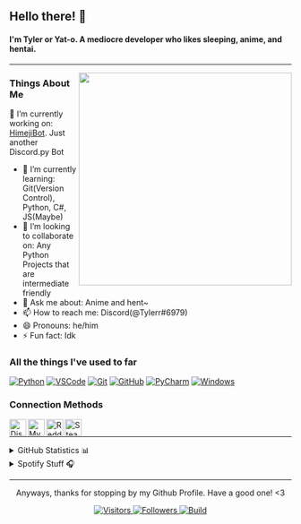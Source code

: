 ## Hello there! 👋

#### I'm Tyler or Yat-o. A mediocre developer who likes sleeping, anime, and hentai.

---

<img src="http://24.media.tumblr.com/368f0e7950c3534404a67281dcb7f1e8/tumblr_mr2q5iJZ7c1serwm7o1_500.gif" align="right" width="380px">

### Things About Me
🔭 I’m currently working on: [HimejiBot](https://github.com/Yat-o/HimejiBot). Just another Discord.py Bot
- 🌱 I’m currently learning: Git(Version Control), Python, C#, JS(Maybe)
- 👯 I’m looking to collaborate on: Any Python Projects that are intermediate friendly
- 💬 Ask me about: Anime and hent~
- 📫 How to reach me: Discord(@Tylerr#6979)
- 😄 Pronouns: he/him
- ⚡ Fun fact: Idk

### All the things I've used to far

[![Python](https://img.shields.io/static/v1?style=for-the-badge&logo=Python&logoColor=FFFFFF&message=Python&color=3776AB&label=)](https://www.python.org/)
[![VSCode](https://img.shields.io/static/v1?style=for-the-badge&logo=Visual+Studio+Code&logoColor=FFFFFF&message=VS&nbsp;Code&color=007ACC&label=)](https://code.visualstudio.com/)
[![Git](https://img.shields.io/static/v1?style=for-the-badge&logo=Git&message=Git&logoColor=FFFFFF&color=F05032&label=)](https://git-scm.com/)
[![GitHub](https://img.shields.io/static/v1?style=for-the-badge&logo=GitHub&message=GitHub&logoColor=FFFFFF&color=181717&label=)](https://github.com/)
[![PyCharm](https://img.shields.io/static/v1?style=for-the-badge&logo=PyCharm&logoColor=FFFFFF&message=PyCharm&color=000000&label=)](https://www.jetbrains.com/pycharm/)
[![Windows](https://img.shields.io/static/v1?style=for-the-badge&logo=Windows&logoColor=FFFFFF&message=Windows&color=00adef&label=)](https://www.microsoft.com/en-us/windows)

### Connection Methods

<p>
  <a href="https://discordapp.com/users/284102119408140289">
    <img align="left" alt="Discord" title="Tylerr#6979" width="30px" src="https://www.freepnglogos.com/uploads/discord-logo-png/discord-logo-logodownload-download-logotipos-1.png">
  </a>
  <a href="https://myanimelist.net/profile/Tylerr_">
    <img align="left" alt="MyAnimeList" title="Yat-o" width="30px" src="https://upload.wikimedia.org/wikipedia/commons/7/7a/MyAnimeList_Logo.png">
  </a>
  <a href="https://www.reddit.com/user/__Tylerr">
    <img align="left" alt="Reddit" title="Yat-o" width="30px" src="https://rdwgroup.com/wp-content/uploads/2018/10/reddit2-800x450-1.png">
  </a>
  <a href="https://steamcommunity.com/profiles/76561198271731714">
    <img align="left" alt="Steam" title="Yat-o" width="30px" src="https://www.greenmangaming.com/newsroom/wp-content/uploads/2019/11/steam-valve-blog.jpg">
  </a>
</p>
<br>

---

<details close>
<summary>GitHub Statistics 📊</summary>
<br>
<p>
  <a href="https://github.com/Yat-o" width="100%">
    <img alt="GitHub Stats" height="170px" src="https://github-readme-stats.vercel.app/api/top-langs?username=Yat-o&count_private=true&show_icons=true&theme=radical">
    <img alt="GitHub Stats" height="170px" src="https://github-readme-stats.vercel.app/api?username=Yat-o&show_icons=true&theme=radical">
  </a>
</p>
</details>

<details close>
<summary>Spotify Stuff 🎧</summary>
<br>
<p>
  <a href="https://open.spotify.com/user/ajazxejzuibj8hy6exsfp9vc0">
    <img alt="Spotify" height="300" src="https://spotify-recently-played-readme.vercel.app/api?user=ajazxejzuibj8hy6exsfp9vc0">
  </a>
</p>
</details>

---

<p align="center"> Anyways, thanks for stopping by my Github Profile. Have a good one! <3</p>
<p align="center">
  <a href="https://github.com/Yat-o">
    <img alt="Visitors" src="https://komarev.com/ghpvc/?username=Yat-o&style=flat-square">
  </a>
  <a href="https://github.com/Yat-o">
    <img alt="Followers" src="https://img.shields.io/github/followers/Yat-o?color=red&label=Followers&style=flat-square">
  </a>
  <a href="https://github.com/Yat-o/Yat-o/actions">
    <img alt="Build" src="https://img.shields.io/github/workflow/status/Yat-o/Yat-o/Update%20README?style=flat-square">
  </a>
</p>